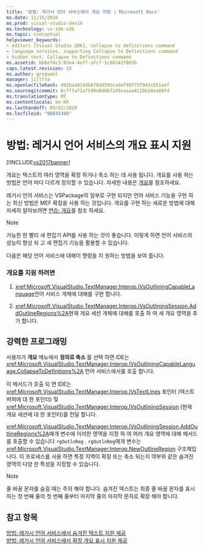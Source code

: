 ```yaml
---
title: '방법: 레거시 언어 서비스에서 개요 지원 | Microsoft Docs'
ms.date: 11/15/2016
ms.prod: visual-studio-dev14
ms.technology: vs-ide-sdk
ms.topic: conceptual
helpviewer_keywords:
- editors [Visual Studio SDK], collapse to definitions command
- language services, supporting Collapse to Definitions command
- hidden text, Collapse to Definitions command
ms.assetid: bb6e74c3-93e4-4ef7-afc7-1c9b342f083b
caps.latest.revision: 18
ms.author: gregvanl
manager: jillfra
ms.openlocfilehash: d92baa824dbb70dd591cadef99775f943c651aef
ms.sourcegitcommit: 6cfffa72af599a9d667249caaaa411bb28ea69fd
ms.translationtype: MT
ms.contentlocale: ko-KR
ms.lasthandoff: 09/02/2020
ms.locfileid: "90843348"
---
```

# <a name="how-to-support-outlining-in-a-legacy-language-service"></a>방법: 레거시 언어 서비스의 개요 표시 지원
[!INCLUDE[vs2017banner](../../includes/vs2017banner.md)]

개요는 텍스트의 여러 영역을 확장 하거나 축소 하는 데 사용 됩니다. 개요를 사용 하는 방법은 언어 마다 다르게 정의할 수 있습니다. 자세한 내용은 [개요](../../ide/outlining.md)를 참조하세요.  
  
 레거시 언어 서비스는 VSPackage의 일부로 구현 되지만 언어 서비스 기능을 구현 하는 최신 방법은 MEF 확장을 사용 하는 것입니다. 개요를 구현 하는 새로운 방법에 대해 자세히 알아보려면 [연습: 개요](../../extensibility/walkthrough-outlining.md)를 참조 하세요.  
  
> [!NOTE]
> 가능한 한 빨리 새 편집기 API를 사용 하는 것이 좋습니다. 이렇게 하면 언어 서비스의 성능이 향상 되 고 새 편집기 기능을 활용할 수 있습니다.  
  
 다음은 해당 언어 서비스에 대해이 명령을 지 원하는 방법을 보여 줍니다.  
  
### <a name="to-support-outlining"></a>개요를 지원 하려면  
  
1. <xref:Microsoft.VisualStudio.TextManager.Interop.IVsOutliningCapableLanguage>언어 서비스 개체에 대해를 구현 합니다.  
  
2. <xref:Microsoft.VisualStudio.TextManager.Interop.IVsOutliningSession.AddOutlineRegions%2A>현재 개요 세션 개체에 대해를 호출 하 여 새 개요 영역을 추가 합니다.  
  
## <a name="robust-programming"></a>강력한 프로그래밍  
 사용자가 **개요** 메뉴에서 **정의로 축소** 를 선택 하면 IDE는 <xref:Microsoft.VisualStudio.TextManager.Interop.IVsOutliningCapableLanguage.CollapseToDefinitions%2A> 언어 서비스에서를 호출 합니다.  
  
 이 메서드가 호출 되 면 IDE는 <xref:Microsoft.VisualStudio.TextManager.Interop.IVsTextLines> 포인터 (텍스트 버퍼에 대 한 포인터) 및 <xref:Microsoft.VisualStudio.TextManager.Interop.IVsOutliningSession> (현재 개요 세션에 대 한 포인터)를 전달 합니다.  
  
 <xref:Microsoft.VisualStudio.TextManager.Interop.IVsOutliningSession.AddOutlineRegions%2A>매개 변수에 이러한 영역을 지정 하 여 여러 개요 영역에 대해 메서드를 호출할 수 있습니다 `rgOutlnReg` . `rgOutlnReg`매개 변수는 <xref:Microsoft.VisualStudio.TextManager.Interop.NewOutlineRegion> 구조체입니다. 이 프로세스를 사용 하면 특정 지역이 확장 또는 축소 되는지 여부와 같은 숨겨진 영역의 다양 한 특성을 지정할 수 있습니다.  
  
> [!NOTE]
> 줄 바꿈 문자를 숨길 때는 주의 해야 합니다. 숨겨진 텍스트는 최종 줄 바꿈 문자를 표시 하는 첫 번째 줄의 첫 번째 줄부터 마지막 줄의 마지막 문자로 확장 해야 합니다.  
  
## <a name="see-also"></a>참고 항목  
 [방법: 레거시 언어 서비스에서 숨겨진 텍스트 지원 제공](../../extensibility/internals/how-to-provide-hidden-text-support-in-a-legacy-language-service.md)   
 [방법: 레거시 언어 서비스에서 확장 개요 표시 지원 제공](../../extensibility/internals/how-to-provide-expanded-outlining-support-in-a-legacy-language-service.md)
